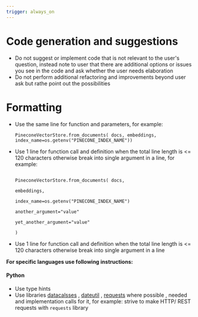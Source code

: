 ```yaml
---
trigger: always_on
---
```


# Code generation and suggestions

- Do not suggest  or implement code that is not relevant to the user's question, instead note to user that there are additional options or issues you see in the code and ask whether the user needs elaboration
- Do not perform additional refactoring and improvements beyond user ask but rathe point out the possibilities 

# Formatting

- Use the same line for function and parameters, for example: 

	`PineconeVectorStore.from_documents( docs, embeddings, index_name=os.getenv("PINECONE_INDEX_NAME"))`

- Use 1 line for function call and definition when the total line length is <= 120 characters otherwise break into single argument in a line, for example:

	```
	
	PineconeVectorStore.from_documents( docs,
	
	embeddings,
	
	index_name=os.getenv("PINECONE_INDEX_NAME")
	
	another_argument="value"
	
	yet_another_argument="value"
	
	)
	
	```

  
- Use 1 line for function call and definition when the total line length is <= 120 characters otherwise break into single argument in a line

**For specific languages use following instructions:**
#### Python

- Use type hints
- Use libraries  [datacalsses](https://docs.python.org/3/library/dataclasses.html) , [dateutil](https://dateutil.readthedocs.io/en/stable/) , [requests](requests)  where possible , needed and implementation calls for it, for example: strive to make HTTP/ REST requests with `requests` library